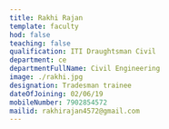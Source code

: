 ```yaml
---
title: Rakhi Rajan
template: faculty
hod: false
teaching: false
qualification: ITI Draughtsman Civil
department: ce
departmentFullName: Civil Engineering
image: ./rakhi.jpg
designation: Tradesman trainee
dateOfJoining: 02/06/19
mobileNumber: 7902854572
mailid: rakhirajan4572@gmail.com
---
```

